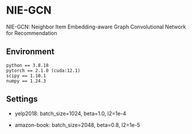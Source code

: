 # NIE-GCN
NIE-GCN: Neighbor Item Embedding-aware Graph Convolutional Network for Recommendation

## Environment
```
python == 3.8.18
pytorch == 2.1.0 (cuda:12.1)
scipy == 1.10.1
numpy == 1.24.3
```
## Settings
* yelp2018: batch_size=1024, beta=1.0, l2=1e-4

* amazon-book: batch_size=2048, beta=0.8, l2=1e-5

